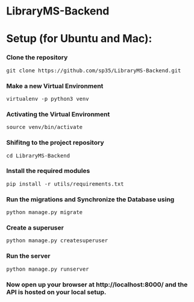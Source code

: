 # LibraryMS-Backend

<h1>Setup (for Ubuntu and Mac):</h1>
<h3>Clone the repository</h3>
<pre>git clone https://github.com/sp35/LibraryMS-Backend.git</pre>
<h3>Make a new Virtual Environment</h3>
<pre>virtualenv -p python3 venv</pre>
<h3>Activating the Virtual Environment</h3>
<pre>source venv/bin/activate</pre>
<h3>Shifitng to the project repository</h3>
<pre>cd LibraryMS-Backend</pre>
<h3>Install the required modules</h3>
<pre>pip install -r utils/requirements.txt</pre>
<h3>Run the migrations and Synchronize the Database using</h3>
<pre>python manage.py migrate</pre>
<h3>Create a superuser</h3>
<pre>python manage.py createsuperuser</pre>
<h3>Run the server</h3>
<pre>python manage.py runserver</pre>
<h3>Now open up your browser at http://localhost:8000/ and the API is
hosted on your local setup.</h3>

